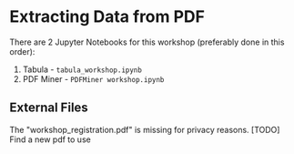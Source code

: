 # Extracting Data from PDF

There are 2 Jupyter Notebooks for this workshop (preferably done in this order):  
1. Tabula - `tabula_workshop.ipynb`
2. PDF Miner - `PDFMiner workshop.ipynb`

## External Files
The "workshop_registration.pdf" is missing for privacy reasons. [TODO] Find a new pdf to use


